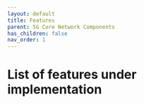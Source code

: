 ```yaml
---
layout: default
title: Features
parent: 5G Core Network Components
has_children: false
nav_order: 1
---
```


# List of features under implementation
